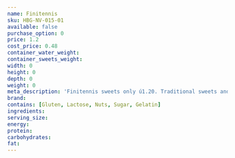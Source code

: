 ```yaml
---
name: Finitennis
sku: HBG-NV-015-01
available: false
purchase_option: 0
price: 1.2
cost_price: 0.48
container_water_weight: 
container_sweets_weight: 
width: 0
height: 0
depth: 0
weight: 0
meta_description: 'Finitennis sweets only ú1.20. Traditional sweets and more at Humbugs Confectionery Store. Specialists in satisfying your sweet tooth!'
brand: 
contains: [Gluten, Lactose, Nuts, Sugar, Gelatin]
ingredients: 
serving_size: 
energy: 
protein: 
carbohydrates: 
fat: 
---
```

